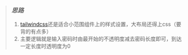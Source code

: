 > ### *思路*
>
> 1. [tailwindcss](https://tailwindcss.com/)还是适合小范围组件上的样式设置，大布局还得上css（要背的有点多）
> 2. 主要逻辑就是输入密码时由最开始的不透明度减去密码长度即可，到达一定长度时透明度为0
